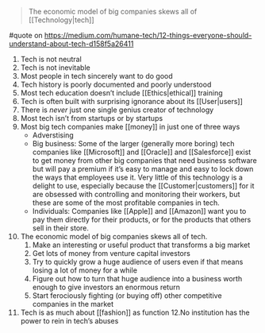 >  The economic model of big companies skews all of [[Technology|tech]]

#quote on https://medium.com/humane-tech/12-things-everyone-should-understand-about-tech-d158f5a26411

1. Tech is not neutral
2. Tech is not inevitable
3. Most people in tech sincerely want to do good
4. Tech history is poorly documented and poorly understood
5. Most tech education doesn’t include [[Ethics|ethical]] training
6. Tech is often built with surprising ignorance about its [[User|users]]
7. There is _never_ just one single genius creator of technology
8. Most tech isn’t from startups or by startups
9. Most big tech companies make [[money]] in just one of three ways
	- Adverstising
	- Big business: Some of the larger (generally more boring) tech companies like [[Microsoft]] and [[Oracle]] and [[Salesforce]] exist to get money from other big companies that need business software but will pay a premium if it’s easy to manage and easy to lock down the ways that employees use it. Very little of this technology is a delight to use, especially because the [[Customer|customers]] for it are obsessed with controlling and monitoring their workers, but these are some of the most profitable companies in tech.
	- Individuals: Companies like [[Apple]] and [[Amazon]] want you to pay them directly for their products, or for the products that others sell in their store.
10. The economic model of big companies skews all of tech.
	1. Make an interesting or useful product that transforms a big market
	2.  Get lots of money from venture capital investors
	3.  Try to quickly grow a huge audience of users even if that means losing a lot of money for a while
	4.  Figure out how to turn that huge audience into a business worth enough to give investors an enormous return
	5.  Start ferociously fighting (or buying off) other competitive companies in the market
11. Tech is as much about [[fashion]] as function
12.No institution has the power to rein in tech’s abuses